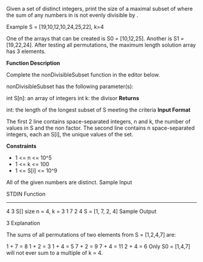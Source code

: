 Given a set of distinct integers, print the size of a maximal subset of  where the sum of any  numbers in  is not evenly divisible by .

Example
S = [19,10,12,10,24,25,22], k=4

One of the arrays that can be created is S0 = [10,12,25]. Another is S1 = [19,22,24]. After testing all permutations, the maximum length solution array has 3 elements.

**Function Description**

Complete the nonDivisibleSubset function in the editor below.

nonDivisibleSubset has the following parameter(s):

int S[n]: an array of integers
int k: the divisor
**Returns**

int: the length of the longest subset of S meeting the criteria
**Input Format**

The first 2 line contains  space-separated integers, n and k, the number of values in S and the non factor.
The second line contains n space-separated integers, each an S[i], the unique values of the set.

**Constraints**

+ 1 <= n <= 10^5
+ 1 <= k <= 100
+ 1 <= S[i] <= 10^9

All of the given numbers are distinct.
Sample Input

STDIN    Function
-----    --------
4 3      S[] size n = 4, k = 3
1 7 2 4  S = [1, 7, 2, 4]
Sample Output

3
Explanation

The sums of all permutations of two elements from S = [1,2,4,7] are:

1 + 7 = 8
1 + 2 = 3
1 + 4 = 5
7 + 2 = 9
7 + 4 = 11
2 + 4 = 6
Only S0 = [1,4,7] will not ever sum to a multiple of k = 4.